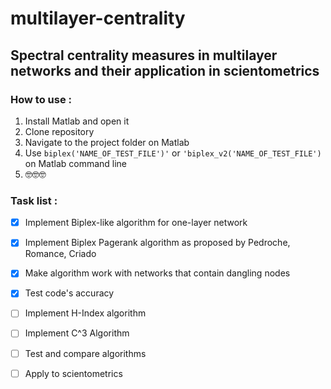# multilayer-centrality
## **Spectral centrality measures in multilayer networks and their application in scientometrics**

### How to use :

1. Install Matlab and open it
2. Clone repository
3. Navigate to the project folder on Matlab
4. Use `biplex('NAME_OF_TEST_FILE')'` or `'biplex_v2('NAME_OF_TEST_FILE')` on Matlab command line
5. 🤓🤓🤓


### Task list : 

- [x] Implement Biplex-like algorithm for one-layer network
- [x] Implement Biplex Pagerank algorithm as proposed by Pedroche, Romance, Criado
- [x] Make algorithm work with networks that contain dangling nodes
- [x] Test code's accuracy

- [ ] Implement H-Index algorithm
- [ ] Implement C^3 Algorithm
- [ ] Test and compare algorithms

- [ ] Apply to scientometrics
